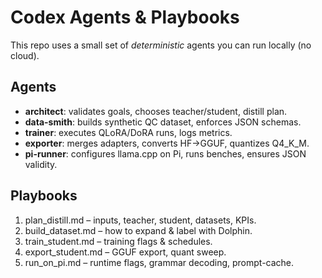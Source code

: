 # Codex Agents & Playbooks

This repo uses a small set of *deterministic* agents you can run locally (no cloud).

## Agents
- **architect**: validates goals, chooses teacher/student, distill plan.
- **data-smith**: builds synthetic QC dataset, enforces JSON schemas.
- **trainer**: executes QLoRA/DoRA runs, logs metrics.
- **exporter**: merges adapters, converts HF→GGUF, quantizes Q4_K_M.
- **pi-runner**: configures llama.cpp on Pi, runs benches, ensures JSON validity.

## Playbooks
1. plan_distill.md – inputs, teacher, student, datasets, KPIs.
2. build_dataset.md – how to expand & label with Dolphin.
3. train_student.md – training flags & schedules.
4. export_student.md – GGUF export, quant sweep.
5. run_on_pi.md – runtime flags, grammar decoding, prompt-cache.
